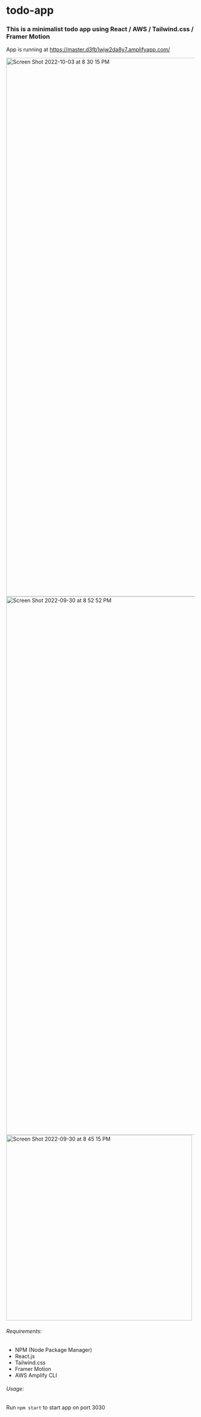 # todo-app
### This is a minimalist todo app using React / AWS / Tailwind.css / Framer Motion

App is running at https://master.d3fb1wjw2da8y7.amplifyapp.com/

<img width="1440" alt="Screen Shot 2022-10-03 at 8 30 15 PM" src="https://user-images.githubusercontent.com/97484878/193709370-4784d6d4-93c6-47dc-9d64-445ae4bddbb3.png">
<img width="1440" alt="Screen Shot 2022-09-30 at 8 52 52 PM" src="https://user-images.githubusercontent.com/97484878/193376695-39f03e04-09dc-414f-a878-713994106ae2.png">
<img width="496" alt="Screen Shot 2022-09-30 at 8 45 15 PM" src="https://user-images.githubusercontent.com/97484878/193376569-bc167d85-6f0e-432d-ac15-58f558c94325.png">


###### Requirements:
- NPM (Node Package Manager)
- React.js
- Tailwind.css
- Framer Motion
- AWS Amplify CLI

###### Usage:
Run `npm start` to start app on port 3030
